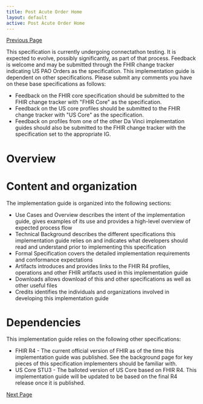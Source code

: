 ```yaml
---
title: Post Acute Order Home
layout: default
active: Post Acute Order Home
---
```


[Previous Page](toc.html)

This specification is currently undergoing connectathon testing. It is expected to evolve, possibly significantly, as part of that process. 
Feedback is welcome and may be submitted through the FHIR change tracker indicating US PAO Orders as the specification. 
This implementation guide is dependent on other specifications. Please submit any comments you have on these base specifications as follows: 
* 	Feedback on the FHIR core specification should be submitted to the FHIR change tracker with "FHIR Core" as the specification.
* 	Feedback on the US core profiles should be submitted to the FHIR change tracker with "US Core" as the specification.
* 	Feedback on profiles from one of the other Da Vinci implementation guides should also be submitted to the FHIR change tracker with the specification set to the appropriate IG.

# Overview

# Content and organization
The implementation guide is organized into the following sections:
* 	Use Cases and Overview describes the intent of the implementation guide, gives examples of its use and provides a high-level overview of expected process flow
* 	Technical Background describes the different specifications this implementation guide relies on and indicates what developers should read and understand prior to implementing this specification
* 	Formal Specification covers the detailed implementation requirements and conformance expectations
* 	Artifacts introduces and provides links to the FHIR R4 profiles, operations and other FHIR artifacts used in this implementation guide
* 	Downloads allows download of this and other specifications as well as other useful files
* 	Credits identifies the individuals and organizations involved in developing this implementation guide

# Dependencies
This implementation guide relies on the following other specifications:
* 	FHIR R4 - The current official version of FHIR as of the time this implementation guide was published. See the background page for key pieces of this specification implementers should be familiar with.
* 	US Core STU3 - The balloted version of US Core based on FHIR R4. This implementation guide will be updated to be based on the final R4 release once it is published.



[Next Page](Background.html)